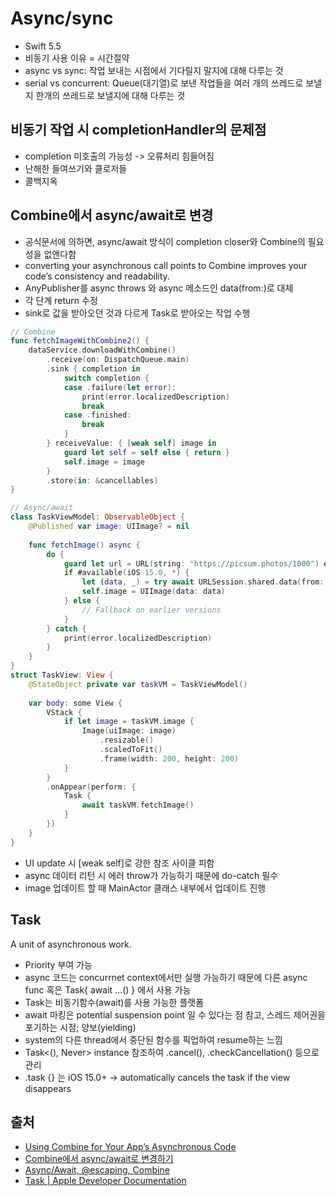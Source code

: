 # Async/sync

- Swift 5.5
- 비동기 사용 이유 = 시간절약
- async vs sync: 작업 보내는 시점에서 기다릴지 말지에 대해 다루는 것
- serial vs concurrent: Queue(대기열)로 보낸 작업들을 여러  개의 쓰레드로 보낼지 한개의 쓰레드로 보낼지에 대해 다루는 것

## 비동기 작업 시 completionHandler의 문제점
- completion 미호출의 가능성 -> 오류처리 힘들어짐
- 난해한 들여쓰기와 클로저들
- 콜백지옥

## Combine에서 async/await로 변경
- 공식문서에 의하면, async/await 방식이 completion closer와 Combine의 필요성을 없앤다함
- converting your asynchronous call points to Combine improves your code’s consistency and readability.
- AnyPublisher를 async throws 와 async 메소드인 data(from:)로 대체
- 각 단계 return 수정 
- sink로 값을 받아오던 것과 다르게 Task로 받아오는 작업 수행
```swift
// Combine
func fetchImageWithCombine2() {
    dataService.downloadWithCombine()
        .receive(on: DispatchQueue.main)
        .sink { completion in
            switch completion {
            case .failure(let error):
                print(error.localizedDescription)
                break
            case .finished:
                break
            }
        } receiveValue: { [weak self] image in
            guard let self = self else { return }
            self.image = image
        }
        .store(in: &cancellables)
}

// Async/await
class TaskViewModel: ObservableObject {
    @Published var image: UIImage? = nil
    
    func fetchImage() async {
        do {
            guard let url = URL(string: "https://picsum.photos/1000") else { return }
            if #available(iOS 15.0, *) {
                let (data, _) = try await URLSession.shared.data(from: url, delegate: nil)
                self.image = UIImage(data: data)
            } else {
                // Fallback on earlier versions
            }
        } catch {
            print(error.localizedDescription)
        }
    }
}
struct TaskView: View {
    @StateObject private var taskVM = TaskViewModel()
    
    var body: some View {
        VStack {
            if let image = taskVM.image {
                Image(uiImage: image)
                    .resizable()
                    .scaledToFit()
                    .frame(width: 200, height: 200)
            }
        }
        .onAppear(perform: {
            Task {
                await taskVM.fetchImage()
            }
        })
    }
}
```
- UI update 시 [weak self]로 강한 참조 사이클 피함
- async 데이터 리턴 시 에러 throw가 가능하기 때문에 do-catch 필수
- image 업데이트 할 때 MainActor 클래스 내부에서 업데이트 진행

## Task
A unit of asynchronous work.
- Priority 부여 가능
- async 코드는 concurrnet context에서만 실행 가능하기 때문에 다른 async func 혹은 Task{ await ...() } 에서 사용 가능
- Task는 비동기함수(await)를 사용 가능한 플랫폼
- await 마킹은 potential suspension point 일 수 있다는 점 참고, 스레드 제어권을 포기하는 시점; 양보(yielding)
- system의 다른 thread에서 중단된 함수를 픽업하여 resume하는 느낌
- Task<(), Never> instance 참조하여 .cancel(), .checkCancellation() 등으로 관리
- .task {} 는 iOS 15.0+ -> automatically cancels the task if the view disappears


## 출처
- [Using Combine for Your App’s Asynchronous Code](https://developer.apple.com/documentation/combine/using-combine-for-your-app-s-asynchronous-code)
- [Combine에서 async/await로 변경하기](https://www.hohyeonmoon.com/blog/combine-to-async-await/)
- [Async/Await, @escaping, Combine](https://velog.io/@j_aion/SwiftUI-AsyncAwait-escaping-Combine)
- [Task | Apple Developer Documentation](https://developer.apple.com/documentation/swift/task)